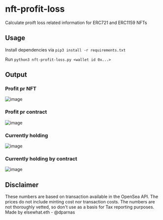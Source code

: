 # nft-profit-loss
Calculate proift loss related information for ERC721 and ERC1159 NFTs


## Usage
Install dependencies via `pip3 install -r requirements.txt`

Run `python3 nft-profit-loss.py <wallet id 0x...>`

## Output
### Profit pr NFT

![image](https://user-images.githubusercontent.com/1133607/141692987-26409422-d28f-404f-8629-74ee9c4d4931.png)

### Profit pr contract
![image](https://user-images.githubusercontent.com/1133607/141693004-30318735-0e60-4220-8495-f0ccd4352b0a.png)

### Currently holding
![image](https://user-images.githubusercontent.com/1133607/141693009-6418c686-1bb4-4f6d-8650-619c0f0f367b.png)

### Currently holding by contract
![image](https://user-images.githubusercontent.com/1133607/141693020-9ea62400-6449-401a-bd1b-3490a3127478.png)


## Disclaimer
These numbers are based on transaction available in the OpenSea API.
The prices do not include minting cost nor transaction costs.
The numbers are not thoroughly vetted, so don't use as a basis for Tax reporting purposes.
Made by elsewhat.eth - @dparnas
